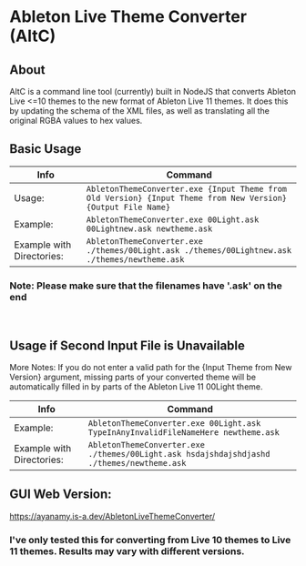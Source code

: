 # Ableton Live Theme Converter (AltC)
## About
AltC is a command line tool (currently) built in NodeJS that converts Ableton Live <=10 themes to the new format of Ableton Live 11 themes. It does this by updating the schema of the XML files, as well as translating all the original RGBA values to hex values.
<br>

## Basic Usage
|Info|Command|
|-|-|
|Usage:                     |`AbletonThemeConverter.exe {Input Theme from Old Version} {Input Theme from New Version} {Output File Name}`|
|Example:                   |`AbletonThemeConverter.exe 00Light.ask 00Lightnew.ask newtheme.ask`|
|Example with Directories:  |`AbletonThemeConverter.exe ./themes/00Light.ask ./themes/00Lightnew.ask ./themes/newtheme.ask`|
### Note:                       Please make sure that the filenames have '.ask' on the end<br>
<br>

## Usage if Second Input File is Unavailable
More Notes:                 If you do not enter a valid path for the {Input Theme from New Version} argument, missing parts of your converted theme will be automatically filled in by parts of the Ableton Live 11 00Light theme. <br>

|Info|Command|
|-|-|
|Example:                   |`AbletonThemeConverter.exe 00Light.ask TypeInAnyInvalidFileNameHere newtheme.ask`|
|Example with Directories:  |`AbletonThemeConverter.exe ./themes/00Light.ask hsdajshdajshdjashd ./themes/newtheme.ask`|

## GUI Web Version:
https://ayanamy.is-a.dev/AbletonLiveThemeConverter/

### I've only tested this for converting from Live 10 themes to Live 11 themes. Results may vary with different versions.
